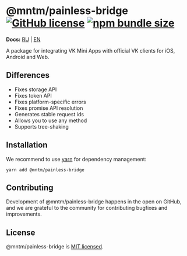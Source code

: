 # @mntm/painless-bridge [![GitHub license](https://img.shields.io/badge/license-MIT-blue.svg)](https://github.com/maxi-team/painless-bridge/blob/master/LICENSE) [![npm bundle size](https://img.shields.io/bundlephobia/min/@mntm/painless-bridge)](https://bundlephobia.com/result?p=@mntm/painless-bridge)

**Docs:** [RU](https://dev.vk.com/bridge/getting-started) | [EN](https://github.com/VKCOM/vk-bridge/blob/master/README.md)

A package for integrating VK Mini Apps with official VK clients for iOS, Android and Web.

## Differences

- Fixes storage API
- Fixes token API
- Fixes platform-specific errors
- Fixes promise API resolution
- Generates stable request ids
- Allows you to use any method
- Supports tree-shaking

## Installation

We recommend to use [yarn](https://classic.yarnpkg.com/en/docs/install/) for dependency management:

```shell
yarn add @mntm/painless-bridge
```

## Contributing

Development of @mntm/painless-bridge happens in the open on GitHub, and we are grateful to the community for contributing bugfixes and improvements.

## License

@mntm/painless-bridge is [MIT licensed](./LICENSE).
